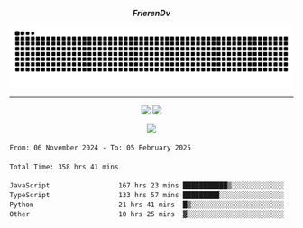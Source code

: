 ***<p align="center">FrierenDv</p>***

<div align="center">
  <picture>
      <source
    media="(prefers-color-scheme: dark)"
      srcset="https://raw.githubusercontent.com/platane/snk/output/github-contribution-grid-snake-dark.svg"
      />
    <source
      media="(prefers-color-scheme: light)"
      srcset="https://raw.githubusercontent.com/xct007/xct007/output/github-contribution-grid-snake.svg"
      />
    <img
      alt="Snake"
      src="https://raw.githubusercontent.com/xct007/xct007/output/github-contribution-grid-snake.svg"
      />
  </picture>

</div>

___
<p align="center">
  <img src="https://readme-stats-blush-eta.vercel.app/api/top-langs/?username=xct007&layout=compact" />
  <img src="https://readme-stats-blush-eta.vercel.app/api?username=xct007&show_icons=true&theme=transparent&hide_title=true&include_all_commits=true" />
</p>

<p align="center">
  <img src="https://github-profile-trophy.vercel.app/?username=xct007&theme=light&margin-w=15" />
</p>
<!--START_SECTION:waka-->

```txt
From: 06 November 2024 - To: 05 February 2025

Total Time: 358 hrs 41 mins

JavaScript                 167 hrs 23 mins ███████████▒░░░░░░░░░░░░░   45.35 %
TypeScript                 133 hrs 57 mins █████████░░░░░░░░░░░░░░░░   36.29 %
Python                     21 hrs 41 mins  █▒░░░░░░░░░░░░░░░░░░░░░░░   05.88 %
Other                      10 hrs 25 mins  ▓░░░░░░░░░░░░░░░░░░░░░░░░   02.83 %
```

<!--END_SECTION:waka-->
